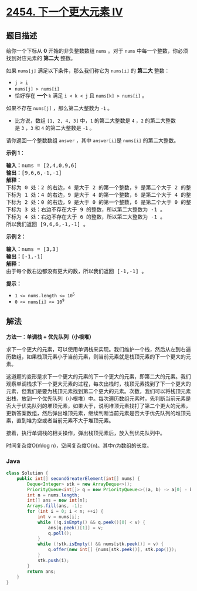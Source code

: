 # [2454. 下一个更大元素 IV](https://leetcode.cn/problems/next-greater-element-iv)

## 题目描述

<p>给你一个下标从 <strong>0</strong>&nbsp;开始的非负整数数组&nbsp;<code>nums</code>&nbsp;。对于&nbsp;<code>nums</code>&nbsp;中每一个整数，你必须找到对应元素的&nbsp;<strong>第二大</strong>&nbsp;整数。</p>

<p>如果&nbsp;<code>nums[j]</code>&nbsp;满足以下条件，那么我们称它为&nbsp;<code>nums[i]</code>&nbsp;的&nbsp;<strong>第二大</strong>&nbsp;整数：</p>

<ul>
	<li><code>j &gt; i</code></li>
	<li><code>nums[j] &gt; nums[i]</code></li>
	<li>恰好存在 <strong>一个</strong>&nbsp;<code>k</code>&nbsp;满足 <code>i &lt; k &lt; j</code>&nbsp;且&nbsp;<code>nums[k] &gt; nums[i]</code>&nbsp;。</li>
</ul>

<p>如果不存在&nbsp;<code>nums[j]</code>&nbsp;，那么第二大整数为&nbsp;<code>-1</code>&nbsp;。</p>

<ul>
	<li>比方说，数组&nbsp;<code>[1, 2, 4, 3]</code>&nbsp;中，<code>1</code>&nbsp;的第二大整数是&nbsp;<code>4</code>&nbsp;，<code>2</code>&nbsp;的第二大整数是&nbsp;<code>3</code>&nbsp;，<code>3</code> 和&nbsp;<code>4</code>&nbsp;的第二大整数是&nbsp;<code>-1</code>&nbsp;。</li>
</ul>

<p>请你返回一个整数数组<em>&nbsp;</em><code>answer</code>&nbsp;，其中<em>&nbsp;</em><code>answer[i]</code>是<em>&nbsp;</em><code>nums[i]</code>&nbsp;的第二大整数。</p>

<p><strong>示例 1：</strong></p>

<pre>
<b>输入：</b>nums = [2,4,0,9,6]
<b>输出：</b>[9,6,6,-1,-1]
<strong>解释：</strong>
下标为 0 处：2 的右边，4 是大于 2 的第一个整数，9 是第二个大于 2 的整数。
下标为 1 处：4 的右边，9 是大于 4 的第一个整数，6 是第二个大于 4 的整数。
下标为 2 处：0 的右边，9 是大于 0 的第一个整数，6 是第二个大于 0 的整数。
下标为 3 处：右边不存在大于 9 的整数，所以第二大整数为 -1 。
下标为 4 处：右边不存在大于 6 的整数，所以第二大整数为 -1 。
所以我们返回 [9,6,6,-1,-1] 。
</pre>

<p><strong>示例 2：</strong></p>

<pre>
<strong>输入：</strong>nums = [3,3]
<b>输出：</b>[-1,-1]
<strong>解释：</strong>
由于每个数右边都没有更大的数，所以我们返回 [-1,-1] 。
</pre>

<p><strong>提示：</strong></p>

<ul>
	<li><code>1 &lt;= nums.length &lt;= 10<sup>5</sup></code></li>
	<li><code>0 &lt;= nums[i] &lt;= 10<sup>9</sup></code></li>
</ul>

## 解法

**方法一：单调栈 + 优先队列（小根堆）**

求下一个更大的元素，可以使用单调栈来实现。我们维护一个栈，然后从左到右遍历数组，如果栈顶元素小于当前元素，则当前元素就是栈顶元素的下一个更大的元素。

这道题的变形是求下一个更大的元素的下一个更大的元素，即第二大的元素。我们观察单调栈求下一个更大元素的过程，每次出栈时，栈顶元素找到了下一个更大的元素，但我们是要为栈顶元素找到第二个更大的元素。次数，我们可以将栈顶元素出栈，放到一个优先队列（小根堆）中。每次遍历数组元素时，先判断当前元素是否大于优先队列的堆顶元素，如果大于，说明堆顶元素找打了第二个更大的元素，更新答案数组，然后弹出堆顶元素，继续判断当前元素是否大于优先队列的堆顶元素，直到堆为空或者当前元素不大于堆顶元素。

接着，执行单调栈的相关操作，弹出栈顶元素后，放入到优先队列中。

时间复杂度O(n\log n)，空间复杂度O(n)。其中n为数组的长度。

### **Java**

```java
class Solution {
    public int[] secondGreaterElement(int[] nums) {
        Deque<Integer> stk = new ArrayDeque<>();
        PriorityQueue<int[]> q = new PriorityQueue<>((a, b) -> a[0] - b[0]);
        int n = nums.length;
        int[] ans = new int[n];
        Arrays.fill(ans, -1);
        for (int i = 0; i < n; ++i) {
            int v = nums[i];
            while (!q.isEmpty() && q.peek()[0] < v) {
                ans[q.peek()[1]] = v;
                q.poll();
            }
            while (!stk.isEmpty() && nums[stk.peek()] < v) {
                q.offer(new int[] {nums[stk.peek()], stk.pop()});
            }
            stk.push(i);
        }
        return ans;
    }
}
```
